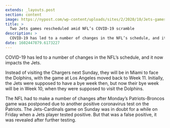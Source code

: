 ```yaml
--- 
extends: _layouts.post 
section: content 
image: https://nypost.com/wp-content/uploads/sites/2/2020/10/Jets-games-rescheduled-NFL.jpg?quality=90&strip=all&w=1200 
title: > 
  Two Jets games rescheduled amid NFL’s COVID-19 scramble 
description: > 
  COVID-19 has led to a number of changes in the NFL’s schedule, and it now impacts the Jets.Instead of visiting the Chargers next Sunday, they will be in Miami to face the Dolphins, with the game at Los Angeles moved back to Week 11.Initially, the Jets were supposed to have a bye week then, but now their bye week will be in Week 10, when they were supposed to visit the Dolphins.The NFL had to make a number of changes after Monday’s Patriots-Broncos game was postponed due to another positive coronavirus test on the Patriots.The Jets-Cardinals game on Sunday was in doubt for a while on Friday when a Jets player tested positive. 
date: 1602447879.6173227 
--- 
```

COVID-19 has led to a number of changes in the NFL’s schedule, and it now impacts the Jets.

Instead of visiting the Chargers next Sunday, they will be in Miami to face the Dolphins, with the game at Los Angeles moved back to Week 11. Initially, the Jets were supposed to have a bye week then, but now their bye week will be in Week 10, when they were supposed to visit the Dolphins.

The NFL had to make a number of changes after Monday’s Patriots-Broncos game was postponed due to another positive coronavirus test on the Patriots. The Jets-Cardinals game on Sunday was in doubt for a while on Friday when a Jets player tested positive. But that was a false positive, it was revealed after further testing.